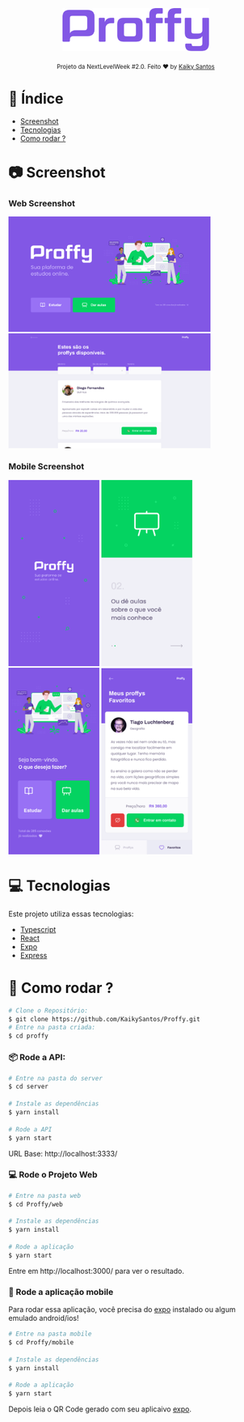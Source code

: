 <p align="center">
   <img src="img-readme/logo.png" width="290"/>
</p>

<div align="center">
  <sub>Projeto da NextLevelWeek #2.0. Feito ❤︎ by
    <a href="https://github.com/KaikySantos">Kaiky Santos</a>
  </sub>
</div>

# :pushpin: Índice

* [Screenshot](#screenshot) 
* [Tecnologias](#technologies)
* [Como rodar ?](#run)

<a id="screenshot"></a>

# :camera: Screenshot

### Web Screenshot
<div>
   <img src="./img-readme/web.png" width="400px">
   <img src="./img-readme/web-list.png" width="400px">
</div>

### Mobile Screenshot
<div>
   <img src="./img-readme/mobile-splash.png" width="180">
   <img src="./img-readme/mobile-onboarding.png" width="180">
   <img src="./img-readme/mobile-home.png" width="180">
   <img src="./img-readme/mobile-favoritos.png" width="180">
</div>   

<a id="technologies"></a>

# :computer: Tecnologias
Este projeto utiliza essas tecnologias:

* [Typescript](https://www.typescriptlang.org/)      
* [React](https://reactjs.org/)      
* [Expo](https://expo.io/)       
* [Express](https://expressjs.com/)      

<a id="run"></a>

# :construction_worker: Como rodar ?
```bash
# Clone o Repositório:
$ git clone https://github.com/KaikySantos/Proffy.git
# Entre na pasta criada:
$ cd proffy
```
### 📦 Rode a API:

```bash
# Entre na pasta do server
$ cd server

# Instale as dependências
$ yarn install

# Rode a API
$ yarn start
```
URL Base: http://localhost:3333/

### 💻 Rode o Projeto Web

```bash
# Entre na pasta web
$ cd Proffy/web

# Instale as dependências
$ yarn install

# Rode a aplicação
$ yarn start
```
Entre em http://localhost:3000/ para ver o resultado.

### 📱 Rode a aplicação mobile
Para rodar essa aplicação, você precisa do [expo](https://play.google.com/store/apps/details?id=host.exp.exponent) instalado ou algum emulado android/ios!
<br />

```bash
# Entre na pasta mobile
$ cd Proffy/mobile

# Instale as dependências
$ yarn install

# Rode a aplicação
$ yarn start
```
Depois leia o QR Code gerado com seu aplicaivo [expo](https://play.google.com/store/apps/details?id=host.exp.exponent).
